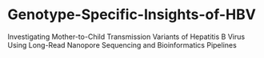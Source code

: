 # Genotype-Specific-Insights-of-HBV
Investigating Mother-to-Child Transmission Variants of Hepatitis B Virus Using Long-Read Nanopore Sequencing and Bioinformatics Pipelines
